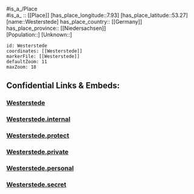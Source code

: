 ﻿---
location: [53.27,7.93] 
mapzoom: [7,12] 
mapmarker: city 
type: City
tags:
- geo/City


SpocWebEntityId: 35574
isDeleted: false
confidential: public

---
#is_a_/Place  
#is_a_ :: [[Place]] 
[has_place_longitude::7.93] 
[has_place_latitude::53.27] 
[name::Westerstede] 
has_place_country:: [[Germany]]  
has_place_province:: [[Niedersachsen]]  
[Population::] 
[Unknown::] 


```leaflet
id: Westerstede
coordinates: [[Westerstede]] 
markerFile: [[Westerstede]] 
defaultZoom: 11 
maxZoom: 18
```


## Confidential Links & Embeds: 

### [Westerstede](/_public/Earth/Continent/Europe/Europe~Central/Germany/Germany~West/Niedersachsen/counties~Niedersachsen/Ammerland/cities~Ammerland/Westerstede.md) 

### [Westerstede.internal](/_internal/Earth/Continent/Europe/Europe~Central/Germany/Germany~West/Niedersachsen/counties~Niedersachsen/Ammerland/cities~Ammerland/Westerstede.internal.md) 

### [Westerstede.protect](/_protect/Earth/Continent/Europe/Europe~Central/Germany/Germany~West/Niedersachsen/counties~Niedersachsen/Ammerland/cities~Ammerland/Westerstede.protect.md) 

### [Westerstede.private](/_private/Earth/Continent/Europe/Europe~Central/Germany/Germany~West/Niedersachsen/counties~Niedersachsen/Ammerland/cities~Ammerland/Westerstede.private.md) 

### [Westerstede.personal](/_personal/Earth/Continent/Europe/Europe~Central/Germany/Germany~West/Niedersachsen/counties~Niedersachsen/Ammerland/cities~Ammerland/Westerstede.personal.md) 

### [Westerstede.secret](/_secret/Earth/Continent/Europe/Europe~Central/Germany/Germany~West/Niedersachsen/counties~Niedersachsen/Ammerland/cities~Ammerland/Westerstede.secret.md) 
